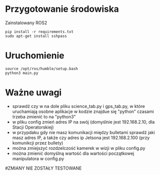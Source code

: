 # Przygotowanie środowiska

Zainstalowany ROS2

```
pip install -r requirements.txt
sudo apt-get install sshpass
```
# Uruchomienie
```
source /opt/ros/humble/setup.bash
python3 main.py
```


# Ważne uwagi
- sprawdź czy w na dole pliku science_tab.py i gps_tab.py, w które uruchamiają osobne aplikacje w kodzie znajdue się "python" czasami trzeba zmienić to na "python3"
- w pliku config zmień adres IP na swój (domyślnie jest 192.168.2.10, dla Stacji Operatorskiej)
- w przypdaku gdy nie masz komunikacji między bulletami sprawdź jaki masz adres IP, a także czy adres ip Jetsona jest 192.168.2.100 (przy komunikcji przez bullety)
- można zmiejszyć rozdzelczość kamerek w wizji w pliku config.py
- można zmienić domyślną wartość dla wartości początkowej manipulatora w config.py

#ZMIANY NIE ZOSTAŁY TESTOWANE
